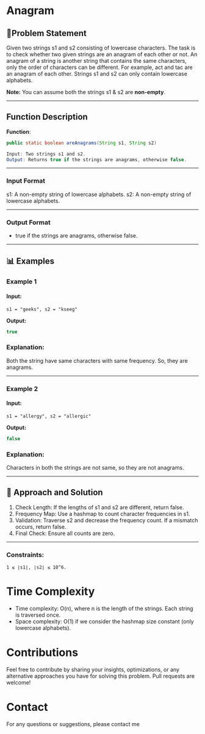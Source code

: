 # Anagram

## 📜Problem Statement

Given two strings s1 and s2 consisting of lowercase characters. The task is to check whether two given strings are an anagram of each other or not. An anagram of a string is another string that contains the same characters, only the order of characters can be different. For example, act and tac are an anagram of each other. Strings s1 and s2 can only contain lowercase alphabets.

**Note:** You can assume both the strings s1 & s2 are **non-empty**.

---

## Function Description

**Function**:

```java
public static boolean areAnagrams(String s1, String s2)

Input: Two strings s1 and s2.
Output: Returns true if the strings are anagrams, otherwise false.
```

---

### **Input Format**

s1: A non-empty string of lowercase alphabets.
s2: A non-empty string of lowercase alphabets.

---

### **Output Format**

- true if the strings are anagrams, otherwise false.

---

## 📊 Examples

### Example 1

#### Input:

```
s1 = "geeks", s2 = "kseeg"
```

**Output:**

```java
true
```

### Explanation:

Both the string have same characters with same frequency. So, they are anagrams.

---

### Example 2

#### Input:

```
s1 = "allergy", s2 = "allergic"

```

**Output:**

```java
false
```

### Explanation:

Characters in both the strings are not same, so they are not anagrams.

---

## 🧠 Approach and Solution

1. Check Length: If the lengths of s1 and s2 are different, return false.
2. Frequency Map: Use a hashmap to count character frequencies in s1.
3. Validation: Traverse s2 and decrease the frequency count. If a mismatch occurs, return false.
4. Final Check: Ensure all counts are zero.

---

### Constraints:

```
1 ≤ ∣s1∣, ∣s2∣ ≤ 10^6.
```

# Time Complexity

- Time complexity: O(n), where n is the length of the strings. Each string is traversed once.
- Space complexity: O(1) if we consider the hashmap size constant (only lowercase alphabets).

# Contributions

Feel free to contribute by sharing your insights, optimizations, or any alternative approaches you have for solving this problem. Pull requests are welcome!

# Contact

For any questions or suggestions, please contact me
